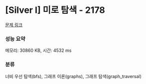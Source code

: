 # [Silver I] 미로 탐색 - 2178 

[문제 링크](https://www.acmicpc.net/problem/2178) 

### 성능 요약

메모리: 30860 KB, 시간: 4532 ms

### 분류

너비 우선 탐색(bfs), 그래프 이론(graphs), 그래프 탐색(graph_traversal)

